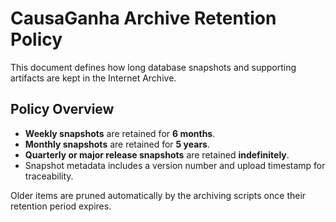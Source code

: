 # CausaGanha Archive Retention Policy

This document defines how long database snapshots and supporting artifacts are kept in the Internet Archive.

## Policy Overview

- **Weekly snapshots** are retained for **6 months**.
- **Monthly snapshots** are retained for **5 years**.
- **Quarterly or major release snapshots** are retained **indefinitely**.
- Snapshot metadata includes a version number and upload timestamp for traceability.

Older items are pruned automatically by the archiving scripts once their retention period expires.
